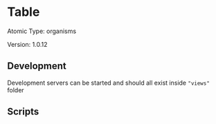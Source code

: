 # Table

Atomic Type: organisms

Version: 1.0.12

## Development

Development servers can be started and should all exist inside `"views"` folder

## Scripts
